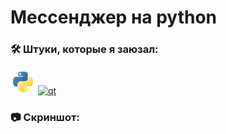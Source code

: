# Мессенджер на python

<h3 align="left">🛠 Штуки, которые я заюзал:</h3>
<a href="https://www.python.org" target="_blank"><img src="https://raw.githubusercontent.com/devicons/devicon/master/icons/python/python-original.svg" alt="python" width="40" height="40"/></a>
<a href="https://www.qt.io" target="_blank"><img src="https://img.icons8.com/ios-filled/50/26e07f/qt.png" alt="qt" width="40" height="40"/></a>


<!--<h3 align="left">📄 О самом проекте:</h3>-->


<h3 align="left">📷 Скриншот:</h3>
